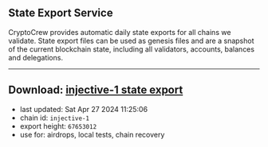 ## State Export Service
CryptoCrew provides automatic daily state exports for all chains we validate. State export files can be used as genesis files and are a snapshot of the current blockchain state, including all validators, accounts, balances and delegations.

---
**Download: [injective-1 state export](https://dl-eu2.ccvalidators.com/SERVICE/injective/injective-1_export_67653012.json)**
---

- last updated: Sat Apr 27 2024 11:25:06
- chain id: `injective-1`
- export height: `67653012`
- use for: airdrops, local tests, chain recovery
